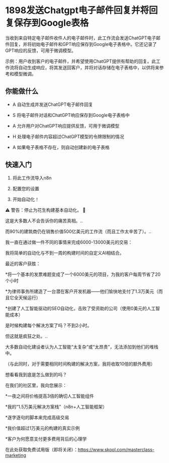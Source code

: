 # 1898发送Chatgpt电子邮件回复并将回复保存到Google表格

当收到来自特定电子邮件收件人的电子邮件时，此工作流会发送ChatGPT电子邮件回复，并将初始电子邮件和GPT响应保存到Google电子表格中。它还记录了GPT响应的反馈，可用于微调模型。

示例：用户收到客户的电子邮件，并希望使用ChatGPT提供有帮助的回复。此工作流将自动生成响应，将其发送回客户，并将对话存储在电子表格中，以供将来参考和模型微调。

## 你能做什么

- A 自动生成并发送ChatGPT电子邮件回复

- S 将电子邮件对话和ChatGPT响应保存到Google电子表格中

- A 允许用户对ChatGPT响应提供反馈，可用于微调模型

- H 处理电子邮件内容超过ChatGPT模型的令牌限制的情况

- A 如果电子表格不存在，则自动创建新的电子表格

## 快速入门

1.  将此工作流导入n8n

2.  配置您的设置

3.  开始自动化！

⚠️ 警告：停止为花生构建基本自动化。 🚫

这是大多数人不会告诉你的痛苦真相。..

而90%的建筑商仍在销售价值500亿美元的工作流（而且工作太辛苦了）。..

我一直在通过做一件不同的事情来完成6000-13000美元的交易：

我将简单的自动化与不到一周的构建时间的自定义AI相结合。

最近的客户获胜：

*将一个基本的发票难题变成了一个6000美元的项目，为我的客户每周节省了20个小时

*为律师事务所建造了一台潜在客户开发机器——他们愉快地支付了1.3万美元（而且它全天候运行）

*创建了人工智能驱动的SEO自动化，击败了受资助的公司（使用0美元的人工智能成本）

是时候构建每个解决方案了吗？不到2小时。

但这就是疯狂之处。..

大多数自动化建设者认为人工智能“太复杂”或“太昂贵”，无法添加到他们的堆栈中。

（与此同时，对于需要相同时间构建的解决方案，我将收取10倍的额外费用）

想看看我到底是怎么做到的吗？

在我们的社区里，我向您展示：

*一夜之间将价格提高3倍的确切人工智能组件

*我的“1.5万美元解决方案栈”（n8n+人工智能框架）

*逐字逐句的脚本来完成高级交易

*我价值超过1万美元的构建的真实示例

*客户为何愿意支付更多费用背后的心理学

在此处获取免费试用版（即将关闭）：https://www.skool.com/masterclass-marketing

